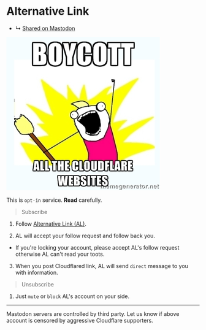 # Alternative Link

- ↳ [Shared on Mastodon](shared_on_mastodon.md)


![](../image/meme/meme_all_the_cloudflare_websites.jpg)


This is `opt-in` service.
**Read** carefully.


> Subscribe

1. Follow [Alternative Link (AL)](https://mamot.fr/@altlink).

2. AL will accept your follow request and follow back you.
  - If you're locking your account, please accept AL's follow request otherwise AL can't read your toots.

3. When you post Cloudflared link, AL will send `direct` message to you with information.



> Unsubscribe

1. Just `mute` or `block` AL's account on your side.


---

Mastodon servers are controlled by third party.
Let us know if above account is censored by aggressive Cloudflare supporters.

<a rel="me" href="https://mamot.fr/@altlink"></a>